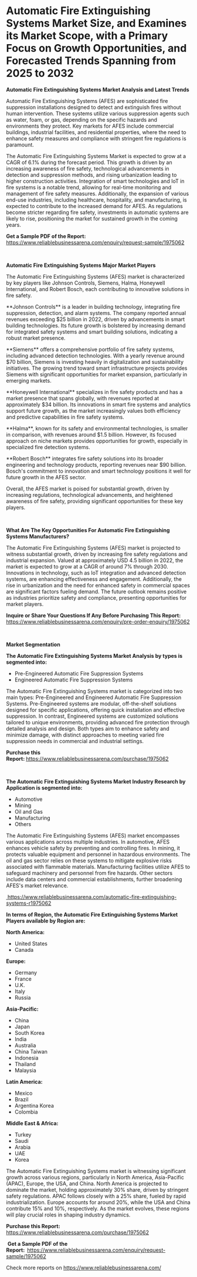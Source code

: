 <p><h1>Automatic Fire Extinguishing Systems Market Size, and Examines its Market Scope, with a Primary Focus on Growth Opportunities, and Forecasted Trends Spanning from 2025 to 2032</h1></p><p><strong>Automatic Fire Extinguishing Systems Market Analysis and Latest Trends</strong></p>
<p><p>Automatic Fire Extinguishing Systems (AFES) are sophisticated fire suppression installations designed to detect and extinguish fires without human intervention. These systems utilize various suppression agents such as water, foam, or gas, depending on the specific hazards and environments they protect. Key markets for AFES include commercial buildings, industrial facilities, and residential properties, where the need to enhance safety measures and compliance with stringent fire regulations is paramount.</p><p>The Automatic Fire Extinguishing Systems Market is expected to grow at a CAGR of 6.1% during the forecast period. This growth is driven by an increasing awareness of fire safety, technological advancements in detection and suppression methods, and rising urbanization leading to higher construction activities. Integration of smart technologies and IoT in fire systems is a notable trend, allowing for real-time monitoring and management of fire safety measures. Additionally, the expansion of various end-use industries, including healthcare, hospitality, and manufacturing, is expected to contribute to the increased demand for AFES. As regulations become stricter regarding fire safety, investments in automatic systems are likely to rise, positioning the market for sustained growth in the coming years.</p></p>
<p><strong>Get a Sample PDF of the Report:&nbsp;</strong> <a href="https://www.reliablebusinessarena.com/enquiry/request-sample/1975062?utm_campaign=2215&utm_medium=2&utm_source=Github&utm_content=ia&utm_term=30012025&utm_id=automatic-fire-extinguishing-systems">https://www.reliablebusinessarena.com/enquiry/request-sample/1975062</a></p>
<p>&nbsp;</p>
<p><strong>Automatic Fire Extinguishing Systems Major Market Players</strong></p>
<p><p>The Automatic Fire Extinguishing Systems (AFES) market is characterized by key players like Johnson Controls, Siemens, Halma, Honeywell International, and Robert Bosch, each contributing to innovative solutions in fire safety.</p><p>**Johnson Controls** is a leader in building technology, integrating fire suppression, detection, and alarm systems. The company reported annual revenues exceeding $25 billion in 2022, driven by advancements in smart building technologies. Its future growth is bolstered by increasing demand for integrated safety systems and smart building solutions, indicating a robust market presence.</p><p>**Siemens** offers a comprehensive portfolio of fire safety systems, including advanced detection technologies. With a yearly revenue around $70 billion, Siemens is investing heavily in digitalization and sustainability initiatives. The growing trend toward smart infrastructure projects provides Siemens with significant opportunities for market expansion, particularly in emerging markets.</p><p>**Honeywell International** specializes in fire safety products and has a market presence that spans globally, with revenues reported at approximately $34 billion. Its innovations in smart fire systems and analytics support future growth, as the market increasingly values both efficiency and predictive capabilities in fire safety systems.</p><p>**Halma**, known for its safety and environmental technologies, is smaller in comparison, with revenues around $1.5 billion. However, its focused approach on niche markets provides opportunities for growth, especially in specialized fire detection systems.</p><p>**Robert Bosch** integrates fire safety solutions into its broader engineering and technology products, reporting revenues near $90 billion. Bosch's commitment to innovation and smart technology positions it well for future growth in the AFES sector.</p><p>Overall, the AFES market is poised for substantial growth, driven by increasing regulations, technological advancements, and heightened awareness of fire safety, providing significant opportunities for these key players.</p></p>
<p>&nbsp;</p>
<p><strong>What Are The Key Opportunities For Automatic Fire Extinguishing Systems Manufacturers?</strong></p>
<p><p>The Automatic Fire Extinguishing Systems (AFES) market is projected to witness substantial growth, driven by increasing fire safety regulations and industrial expansion. Valued at approximately USD 4.5 billion in 2022, the market is expected to grow at a CAGR of around 7% through 2030. Innovations in technology, such as IoT integration and advanced detection systems, are enhancing effectiveness and engagement. Additionally, the rise in urbanization and the need for enhanced safety in commercial spaces are significant factors fueling demand. The future outlook remains positive as industries prioritize safety and compliance, presenting opportunities for market players.</p></p>
<p><strong>Inquire or Share Your Questions If Any Before Purchasing This Report:</strong> <a href="https://www.reliablebusinessarena.com/enquiry/pre-order-enquiry/1975062?utm_campaign=2215&utm_medium=2&utm_source=Github&utm_content=ia&utm_term=30012025&utm_id=automatic-fire-extinguishing-systems">https://www.reliablebusinessarena.com/enquiry/pre-order-enquiry/1975062</a></p>
<p>&nbsp;</p>
<p><strong>Market Segmentation</strong></p>
<p><strong>The Automatic Fire Extinguishing Systems Market Analysis by types is segmented into:</strong></p>
<p><ul><li>Pre-Engineered Automatic Fire Suppression Systems</li><li>Engineered Automatic Fire Suppression Systems</li></ul></p>
<p><p>The Automatic Fire Extinguishing Systems market is categorized into two main types: Pre-Engineered and Engineered Automatic Fire Suppression Systems. Pre-Engineered systems are modular, off-the-shelf solutions designed for specific applications, offering quick installation and effective suppression. In contrast, Engineered systems are customized solutions tailored to unique environments, providing advanced fire protection through detailed analysis and design. Both types aim to enhance safety and minimize damage, with distinct approaches to meeting varied fire suppression needs in commercial and industrial settings.</p></p>
<p><strong>Purchase this Report:&nbsp;</strong><a href="https://www.reliablebusinessarena.com/purchase/1975062?utm_campaign=2215&utm_medium=2&utm_source=Github&utm_content=ia&utm_term=30012025&utm_id=automatic-fire-extinguishing-systems">https://www.reliablebusinessarena.com/purchase/1975062</a></p>
<p>&nbsp;</p>
<p><strong>The Automatic Fire Extinguishing Systems Market Industry Research by Application is segmented into:</strong></p>
<p><ul><li>Automotive</li><li>Mining</li><li>Oil and Gas</li><li>Manufacturing</li><li>Others</li></ul></p>
<p><p>The Automatic Fire Extinguishing Systems (AFES) market encompasses various applications across multiple industries. In automotive, AFES enhances vehicle safety by preventing and controlling fires. In mining, it protects valuable equipment and personnel in hazardous environments. The oil and gas sector relies on these systems to mitigate explosive risks associated with flammable materials. Manufacturing facilities utilize AFES to safeguard machinery and personnel from fire hazards. Other sectors include data centers and commercial establishments, further broadening AFES's market relevance.</p></p>
<p><a href="https://www.reliablebusinessarena.com/automatic-fire-extinguishing-systems-r1975062?utm_campaign=2215&utm_medium=2&utm_source=Github&utm_content=ia&utm_term=30012025&utm_id=automatic-fire-extinguishing-systems">&nbsp;https://www.reliablebusinessarena.com/automatic-fire-extinguishing-systems-r1975062</a></p>
<p><strong>In terms of Region, the Automatic Fire Extinguishing Systems Market Players available by Region are:</strong></p>
<p>
    <p> <strong> North America: </strong>
        <ul>
            <li>United States</li>
            <li>Canada</li>
        </ul>
        </p> 
    <p> <strong> Europe: </strong>
        <ul>
            <li>Germany</li>
            <li>France</li>
            <li>U.K.</li>
            <li>Italy</li>
            <li>Russia</li>
        </ul>
        </p> 
    <p> <strong> Asia-Pacific: </strong>
        <ul>
            <li>China</li>
            <li>Japan</li>
            <li>South Korea</li>
            <li>India</li>
            <li>Australia</li>
            <li>China Taiwan</li>
            <li>Indonesia</li>
            <li>Thailand</li>
            <li>Malaysia</li>
        </ul>
        </p> 
    <p> <strong> Latin America: </strong>
        <ul>
            <li>Mexico</li>
            <li>Brazil</li>
            <li>Argentina Korea</li>
            <li>Colombia</li>
        </ul>
        </p> 
    <p> <strong> Middle East & Africa: </strong>
        <ul>
            <li>Turkey</li>
            <li>Saudi</li>
            <li>Arabia</li>
            <li>UAE</li>
            <li>Korea</li>
        </ul>
    </p>
    </p>
<p><p>The Automatic Fire Extinguishing Systems market is witnessing significant growth across various regions, particularly in North America, Asia-Pacific (APAC), Europe, the USA, and China. North America is projected to dominate the market, holding approximately 30% share, driven by stringent safety regulations. APAC follows closely with a 25% share, fueled by rapid industrialization. Europe accounts for around 20%, while the USA and China contribute 15% and 10%, respectively. As the market evolves, these regions will play crucial roles in shaping industry dynamics.</p></p>
<p><strong>Purchase this Report: </strong><a href="https://www.reliablebusinessarena.com/purchase/1975062?utm_campaign=2215&utm_medium=2&utm_source=Github&utm_content=ia&utm_term=30012025&utm_id=automatic-fire-extinguishing-systems">https://www.reliablebusinessarena.com/purchase/1975062</a></p>
<p>&nbsp;<strong>Get a Sample PDF of the Report:&nbsp;&nbsp;</strong><a href="https://www.reliablebusinessarena.com/enquiry/request-sample/1975062?utm_campaign=2215&utm_medium=2&utm_source=Github&utm_content=ia&utm_term=30012025&utm_id=automatic-fire-extinguishing-systems">https://www.reliablebusinessarena.com/enquiry/request-sample/1975062</a></p>
<p><strong></strong></p>
<p>Check more reports on <a href="https://www.reliablebusinessarena.com/?utm_campaign=2215&utm_medium=2&utm_source=Github&utm_content=ia&utm_term=30012025&utm_id=automatic-fire-extinguishing-systems">https://www.reliablebusinessarena.com/</a></p>